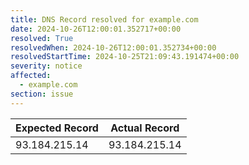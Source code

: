 ```yaml
---
title: DNS Record resolved for example.com
date: 2024-10-26T12:00:01.352717+00:00
resolved: True
resolvedWhen: 2024-10-26T12:00:01.352734+00:00
resolvedStartTime: 2024-10-25T21:09:43.191474+00:00
severity: notice
affected:
  - example.com
section: issue
---
```


| Expected Record  | Actual Record  |
|------------------|----------------|
| 93.184.215.14 | 93.184.215.14 |
